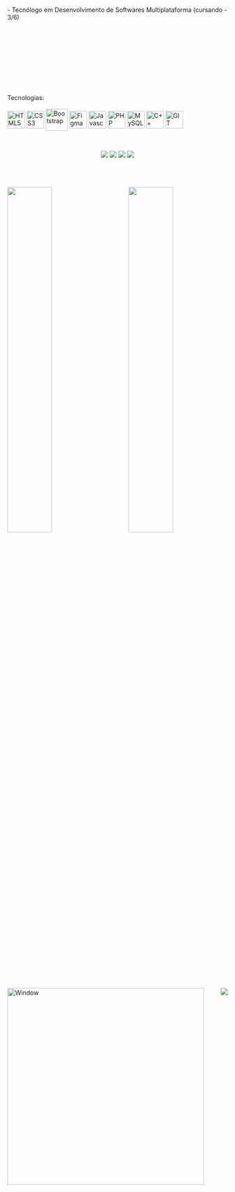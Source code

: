 
<br> - Tecnólogo em Desenvolvimento de Softwares Multiplataforma (cursando - 3/6)<br><br><br><br><br><br><br><br><br><br>

<div>
  Tecnologias:
  <br><br>
  <img alt="HTML5" align="center" height="40px" src="https://cdn.jsdelivr.net/gh/devicons/devicon/icons/html5/html5-original.svg"/>
  <img alt="CSS3" align="center" height="40px" src="https://cdn.jsdelivr.net/gh/devicons/devicon/icons/css3/css3-original.svg"/>
  <img alt="Bootstrap" align="center" height="50px" src="https://cdn.jsdelivr.net/gh/devicons/devicon/icons/bootstrap/bootstrap-original.svg"/>
  <img alt="Figma" align="center" height="40px" src="https://cdn.jsdelivr.net/gh/devicons/devicon/icons/figma/figma-original.svg"/>
  <img alt="Javascript" align="center" height="40px" src="https://cdn.jsdelivr.net/gh/devicons/devicon/icons/javascript/javascript-original.svg"/>
  <img alt="PHP" align="center" height="40px" src="https://cdn.jsdelivr.net/gh/devicons/devicon/icons/php/php-plain.svg"/>
  <img alt="MySQL" align="center" height="40px" src="https://cdn.jsdelivr.net/gh/devicons/devicon/icons/mysql/mysql-original.svg"/>
  <img alt="C++" align="center" height="40px" src="https://cdn.jsdelivr.net/gh/devicons/devicon/icons/cplusplus/cplusplus-original.svg"/>
  <img alt="GIT" align="center" height="40px" src="https://cdn.jsdelivr.net/gh/devicons/devicon/icons/git/git-original.svg"/>

</div>

##

<br>
<div align="center">
  <div>
    <a href="https://www.linkedin.com/in/lucas-rasoppi-6b8000207/" target="_blank"><img src="https://img.shields.io/badge/linkedin-202020?style=for-the-badge&logo=linkedin&logoColor=white"/></a>
    <a href="mailto:lrasoppi11@gmail.com" target="_blank"><img src="https://img.shields.io/badge/Gmail-202020?style=for-the-badge&logo=gmail&logoColor=white"/></a>
    <a href="https://api.whatsapp.com/send/?phone=5511945260220&text&type=phone_number&app_absent=0" target="_blank"><img src="https://img.shields.io/badge/whatsapp-202020.svg?style=for-the-badge&logo=whatsapp&logoColor=white"/></a>
    <a href="mailto:lrasoppi11@gmail.com" target="_blank"><img src="https://img.shields.io/badge/-Portifólio-202020?style=for-the-badge"/></a>
  </div>
</div><br>

##
<br>
<div align="top">
  <a href="https://github.com/gothlul">
  <img width="45%" heigth="180em" align="top" src="https://github-readme-stats.vercel.app/api?username=gothlul&show_icons=true&hide_border=true&bg_color=090909&include_all_commits=true&cont_private=true&title_color=22C7F5&icon_color=1828B7&text_color=ffffff&margin-w=10px"/>
  <img width="45%" heigth="180em" align="right" src="https://github-readme-stats.vercel.app/api/top-langs?username=gothlul&layout=compact&langs_count=16&hide_border=true&bg_color=090909&title_color=22C7F5&icon_color=22C7F5&text_color=ffffff&margin-w=10px"/>
</div><br>

##
<br>
<div>
  <img align="left" width="450px" alt="Window" src="https://github.com/gothlul/gothlul/assets/130483602/3473d7ad-a6de-4123-a001-b329dd2853ec"/>
  <p>
    <img align="right" heigth="200px" src="https://github-profile-trophy.vercel.app/?username=gothlul&row=2&column=3&margin-w=10px&margin-h=10px&theme=onestar"/>
  </p>
</div><br><br>

  
